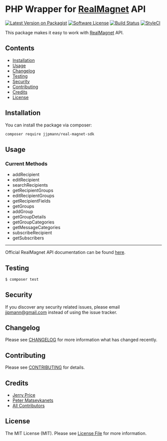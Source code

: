 # PHP Wrapper for [RealMagnet](http://www.realmagnet.com) API

[![Latest Version on Packagist](https://img.shields.io/packagist/v/jjpmann/real-magnet-sdk.svg?style=flat-square)](https://packagist.org/packages/jjpmann/real-magnet-sdk)
[![Software License](https://img.shields.io/badge/license-MIT-brightgreen.svg?style=flat-square)](LICENSE.md)
[![Build Status](https://img.shields.io/travis/jjpmann/real-magnet-sdk/master.svg?style=flat-square)](https://travis-ci.org/jjpmann/real-magnet-sdk)
[![StyleCI](https://styleci.io/repos/63074207/shield)](https://styleci.io/repos/63074207)

This package makes it easy to work with [RealMagnet](http://www.realmagnet.com) API.

## Contents

* [Installation](#installation)
* [Usage](#usage)
* [Changelog](#changelog)
* [Testing](#testing)
* [Security](#security)
* [Contributing](#contributing)
* [Credits](#credits)
* [License](#license)

## Installation

You can install the package via composer:

``` bash
composer require jjpmann/real-magnet-sdk
```

## Usage

### Current Methods

* addRecipient
* editRecipient
* searchRecipients
* getRecipientGroups
* editRecipientGroups
* getRecipientFields
* getGroups
* addGroup
* getGroupDetails
* getGroupCategories
* getMessageCategories
* subscribeRecipient
* getSubscribers



---
Official RealMagnet API documentation can be found [here](https://dna.magnetmail.net/ApiAdapter/Rest/help
). 

## Testing

``` bash
$ composer test
```

## Security

If you discover any security related issues, please email jjpmann@gmail.com instead of using the issue tracker.

## Changelog

Please see [CHANGELOG](CHANGELOG.md) for more information what has changed recently.

## Contributing

Please see [CONTRIBUTING](CONTRIBUTING.md) for details.

## Credits

- [Jerry Price](https://github.com/jjpmann)
- [Peter Matseykanets](https://github.com/pmatseykanets)
- [All Contributors](../../contributors)

## License

The MIT License (MIT). Please see [License File](LICENSE.md) for more information.
